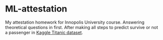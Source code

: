 # ML-attestation
My attestation homework for Innopolis University course.
Answering theoretical questions in first. After making all steps to predict survive or not a passenger in  [Kaggle Titanic dataset](https://www.kaggle.com/competitions/titanic/overview).
